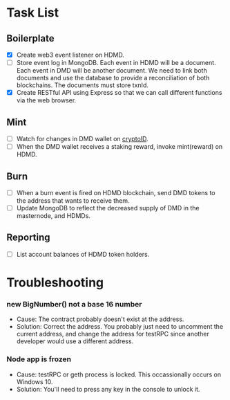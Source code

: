 # Task List

## Boilerplate

- [x] Create web3 event listener on HDMD.
- [ ] Store event log in MongoDB. Each event in HDMD will be a document. Each event in DMD will be another document. We need to link both documents and use the database to provide a reconciliation of both blockchains. The documents must store txnId.
- [x] Create RESTful API using Express so that we can call different functions via the web browser.

## Mint

- [ ] Watch for changes in DMD wallet on [cryptoID](https://chainz.cryptoid.info/dmd/address.dws?dH4bKCoyNj9BzLuyU4JvhwvhYs7cnogDVb.htm).
- [ ] When the DMD wallet receives a staking reward, invoke mint(reward) on HDMD.

## Burn

- [ ] When a burn event is fired on HDMD blockchain, send DMD tokens to the address that wants to receive them.
- [ ] Update MongoDB to reflect the decreased supply of DMD in the masternode, and HDMDs.

## Reporting

- [ ] List account balances of HDMD token holders.

# Troubleshooting

### new BigNumber() not a base 16 number

* Cause: The contract probably doesn't exist at the address.
* Solution: Correct the address. You probably just need to uncomment the current address, and change the address for testRPC since another developer would use a different address.

### Node app is frozen

* Cause: testRPC or geth process is locked. This occassionally occurs on Windows 10.
* Solution: You'll need to press any key in the console to unlock it.